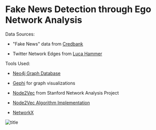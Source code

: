 # Fake News Detection through Ego Network Analysis
Data Sources:

* "Fake News" data from [Credbank](http://compsocial.github.io/CREDBANK-data/)

* Twitter Network Edges from [Luca Hammer](https://github.com/lucahammer)

Tools Used:
* [Neo4j Graph Database](https://neo4j.com/)

* [Gephi](https://gephi.org/) for graph visualizations

* [Node2Vec](https://snap.stanford.edu/node2vec/) from Stanford Network Analysis Project

* [Node2Vec Algorithm Implementation](https://github.com/eliorc/node2vec)

* [NetworkX](https://networkx.github.io/)

![title](https://github.com/briansrebrenik/Final_Project/blob/master/network_screenshots/new2/screenshot_074045.png)
